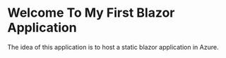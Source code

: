 # Welcome To My First Blazor Application 

The idea of this application is to host a static blazor application in Azure. 


